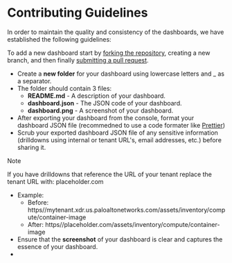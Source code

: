 # Contributing Guidelines

In order to maintain the quality and consistency of the dashboards, we have established the following guidelines:

To add a new dashboard start by [forking the repository](https://docs.github.com/en/pull-requests/collaborating-with-pull-requests/working-with-forks/fork-a-repo), creating a new branch, and then finally [submitting a pull request](https://docs.github.com/en/pull-requests/collaborating-with-pull-requests/proposing-changes-to-your-work-with-pull-requests).


- Create a **new folder** for your dashboard using lowercase letters and _ as a separator.
- The folder should contain 3 files: 
    - **README.md** - A description of your dashboard.
    - **dashboard.json** - The JSON code of your dashboard.
    - **dashboard.png** - A screenshot of your dashboard.
- After exporting your dashboard from the console, format your dashboard JSON file (recommedned to use a code formater like [Prettier](https://prettier.io/))
- Scrub your exported dashboard JSON file of any sensitive information (drilldowns using internal or tenant URL's, email addresses, etc.) before sharing it.
> [!NOTE]
> If you have drilldowns that reference the URL of your tenant replace the tenant URL with: placeholder.com
- Example:
    - Before: https//mytenant.xdr.us.paloaltonetworks.com/assets/inventory/compute/container-image
    - After: https//placeholder.com/assets/inventory/compute/container-image
- Ensure that the **screenshot** of your dashboard is clear and captures the essence of your dashboard.
- 
